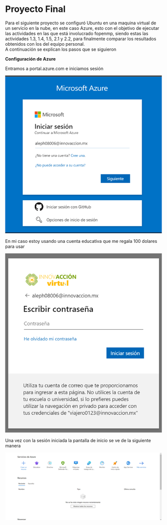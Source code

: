 # Proyecto Final

Para el siguiente proyecto se configuró Ubuntu en una maquina virtual de un servicio en la nube, en este caso Azure, esto con el objetivo de ejecutar las actividades en las que está involucrado fopenmp, siendo estas las actividades 1.3, 1.4, 1.5, 2.1 y 2.2, para finalmente comparar los resultados obtenidos con los del equipo personal.  
A continuación se explican los pasos que se siguieron

**Configuración de Azure**

Entramos a portal.azure.com e iniciamos sesión

![Inicio de sesion](./imgs/Inicio_sesion.png)

En mi caso estoy usando una cuenta educativa que me regala 100 dolares para usar 

![Inicio de sesion 1](./imgs/Inicio_sesion_1.png)

Una vez con la sesión iniciada la pantalla de inicio se ve de la siguiente manera

![Pantalla inicio](./imgs/pantalla_inicio.png)
